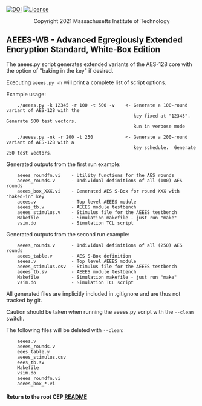 [//]: # (Copyright 2021 Massachusetts Institute of Technology)
[//]: # (SPDX short identifier: BSD-2-Clause)

[![DOI](https://zenodo.org/badge/108179132.svg)](https://zenodo.org/badge/latestdoi/108179132)
[![License](https://img.shields.io/badge/License-BSD%202--Clause-orange.svg)](https://opensource.org/licenses/BSD-2-Clause)

<p align="center">
   Copyright 2021 Massachusetts Institute of Technology
</p>

## AEEES-WB - Advanced Egregiously Extended Encryption Standard, White-Box Edition

The aeees.py script generates extended variants of the AES-128 core with the option of
"baking in the key" if desired.  

Executing `aeees.py -h` will print a complete list of script options.

Example usage:
```
    ./aeees.py -k 12345 -r 100 -t 500 -v    <- Generate a 100-round variant of AES-128 with the
                                               key fixed at "12345".  Generate 500 test vectors.
                                               Run in verbose mode

    ./aeees.py -nk -r 200 -t 250            <- Generate a 200-round variant of AES-128 with a
                                               key schedule.  Generate 250 test vectors.                                                 
```

Generated outputs from the first run example:
```
    aeees_roundfn.vi    - Utility functions for the AES rounds 
    aeees_rounds.v      - Individual definitions of all (100) AES rounds    
    aeees_box_XXX.vi    - Generated AES S-Box for round XXX with "baked-in" key
    aeees.v             - Top level AEEES module
    aeees_tb.v          - AEEES module testbench
    aeees_stimulus.v    - Stimulus file for the AEEES testbench
    Makefile            - Simulation makefile - just run "make"
    vsim.do             - Simulation TCL script
```

Generated outputs from the second run example:
```
    aeees_rounds.v      - Individual definitions of all (250) AES rounds    
    aeees_table.v       - AES S-Box definition
    aeees.v             - Top level AEEES module
    aeees_stimulus.csv  - Stimulus file for the AEEES testbench
    aeees_tb.sv         - AEEES module testbench
    Makefile            - Simulation makefile - just run "make"
    vsim.do             - Simulation TCL script
```

All generated files are implicitly included in .gitignore and are thus not tracked by git.

Caution should be taken when running the aeees.py script with the `--clean` switch.  

The following files will be deleted with `--clean`:
```
    aeees.v
    aeees_rounds.v
    eees_table.v
    aeees_stimulus.csv
    eees_tb.sv
    Makefile
    vsim.do
    aeees_roundfn.vi
    aeees_box_*.vi
```

#### Return to the root CEP [README](../../README.md)

